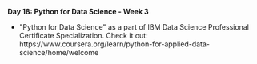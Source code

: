 <p><b>Day 18: Python for Data Science - Week 3 </b></p>
<ul>
<li>
"Python for Data Science" as a part of IBM Data Science Professional Certificate Specialization. Check it out: https://www.coursera.org/learn/python-for-applied-data-science/home/welcome
</li>
</ul>

